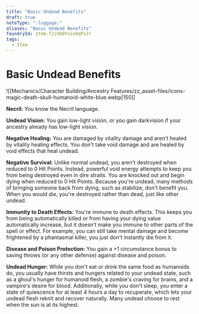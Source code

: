 ```yaml
---
title: "Basic Undead Benefits"
draft: true
noteType: ":luggage:"
aliases: "Basic Undead Benefits"
foundryId: Item.f2iVb0Yuio0qPsJr
tags:
  - Item
---
```


# Basic Undead Benefits
![[Mechanics/Character Building/Ancestry Features/zz_asset-files/icons-magic-death-skull-humanoid-white-blue.webp|150]]

**Necril:** You know the Necril language.

**Undead Vision:** You gain low-light vision, or you gain darkvision if your ancestry already has low-light vision.

**Negative Healing:** You are damaged by vitality damage and aren't healed by vitality healing effects. You don't take void damage and are healed by void effects that heal undead.

**Negative Survival:** Unlike normal undead, you aren't destroyed when reduced to 0 Hit Points. Instead, powerful void energy attempts to keep you from being destroyed even in dire straits. You are knocked out and begin dying when reduced to 0 Hit Points. Because you're undead, many methods of bringing someone back from dying, such as stabilize, don't benefit you. When you would die, you're destroyed rather than dead, just like other undead.

**Immunity to Death Effects:** You're immune to death effects. This keeps you from being automatically killed or from having your dying value automatically increase, but it doesn't make you immune to other parts of the spell or effect. For example, you can still take mental damage and become frightened by a phantasmal killer, you just don't instantly die from it.

**Disease and Poison Protection:** You gain a +1 circumstance bonus to saving throws (or any other defense) against disease and poison.

**Undead Hunger:** While you don't eat or drink the same food as humanoids do, you usually have thirsts and hungers related to your undead state, such as a ghoul's hunger for humanoid flesh, a zombie's craving for brains, and a vampire's desire for blood. Additionally, while you don't sleep, you enter a state of quiescence for at least 4 hours a day to recuperate, which lets your undead flesh reknit and recover naturally. Many undead choose to rest when the sun is at its highest.
